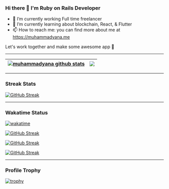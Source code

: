 ### Hi there 👋 I'm Ruby on Rails Developer

- 🔭 I’m currently working Full time freelancer
- 🌱 I’m currently learning about blockchain, React, & Flutter
- 📫 How to reach me: you can find more about me at https://muhammadyana.me

Let's work together and make some awesome app 🎉
<!--
**muhammadyana/muhammadyana** is a ✨ _special_ ✨ repository because its `README.md` (this file) appears on your GitHub profile.

Here are some ideas to get you started:

- 🔭 I’m currently working on ...
- 🌱 I’m currently learning ...
- 👯 I’m looking to collaborate on ...
- 🤔 I’m looking for help with ...
- 💬 Ask me about ...
- 📫 How to reach me: ...
- 😄 Pronouns: ...
- ⚡ Fun fact: ...
-->

---

| <a href="https://github.com/muhammadyana"><img align="center" src="https://github-readme-stats.vercel.app/api?username=muhammadyana&show_icons=true&include_all_commits=true&theme=vue&hide_border=true&count_private=true" alt="muhammadyana github stats" /></a> | <a href="https://github.com/muhammadyana"><img align="center" src="https://github-readme-stats.vercel.app/api/top-langs/?username=muhammadyana&layout=compact&theme=vue&hide_border=true&langs_count=8&count_private=true" /></a> |
| ------------- | ------------- |

---

### Streak Stats
[![GitHub Streak](http://github-readme-streak-stats.herokuapp.com?user=muhammadyana&theme=default&date_format=M%20j%5B%2C%20Y%5D)](https://muhammadyana.me)

---


### Wakatime Status
[![wakatime](https://wakatime.com/badge/user/4fbba004-bd97-43a4-889e-7b9531bfc14e.svg)](https://wakatime.com/@4fbba004-bd97-43a4-889e-7b9531bfc14e)

[![GitHub Streak](https://github-readme-stats.vercel.app/api/wakatime?username=yana&layout=compact)](https://wakatime.com/@yana)

[![GitHub Streak](https://wakatime.com/share/@yana/02666d7f-26c1-4a4e-bfbe-3cb384178190.svg)](https://wakatime.com/@yana)

[![GitHub Streak](https://wakatime.com/share/@yana/df89098e-602d-4ced-81fa-e83b8e8a6637.svg)](https://wakatime.com/@yana)

---


### Profile Trophy
[![trophy](https://github-profile-trophy.vercel.app/?username=muhammadyana&theme=flat&no-bg=true&no-frame=true&column=8&margin-w=15&margin-h=15&rank=SSS,SS,S,AAA,AA,A,B,C,SECRET)](https://github.com/muhammadyana/)
